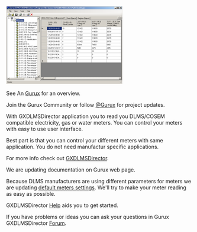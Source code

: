![alt tag](ui.png)


See An [Gurux](http://www.gurux.org/ "Gurux") for an overview.

Join the Gurux Community or follow [@Gurux](https://twitter.com/guruxorg "@Gurux") for project updates.

With GXDLMSDirector application you to read you DLMS/COSEM compatible electricity, gas or water meters. 
You can control your meters with easy to use user interface. 

Best part is that you can control your different meters with same application. 
You do not need manufactur specific applications. 

For more info check out [GXDLMSDirector](http://www.gurux.fi/index.php?q=GXDLMSDirector "GXDLMSDirector").

We are updating documentation on Gurux web page. 

Because DLMS manufacturers are using different parameters for meters we are updating [default meters settings](http://www.gurux.fi/index.php?q=GXDLMSDirectorExample).
We'll try to make your meter reading as easy as possible.

GXDLMSDirector [Help](http://www.gurux.fi/index.php?q=GXDLMSDirectorHelp "help") aids you to get started.

If you have problems or ideas you can ask your questions in Gurux GXDLMSDirector [Forum](http://www.gurux.fi/index.php?q=GXDLMSCOSEMDirectorForum).

